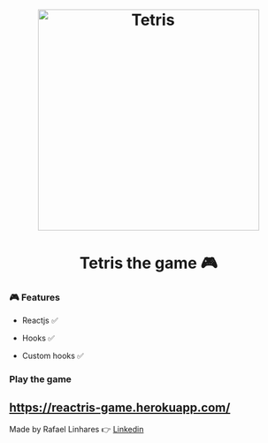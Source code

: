 <h1 align="center">
    <img alt="Tetris" src="https://vice-images.vice.com/images/articles/meta/2016/05/18/tetris-the-movie-vgtrn-1463572363.png?resize=*:*&output-quality=75" width="400px" />
</h1>

<h1 align="center"> Tetris the game  🎮 </h1>

### 🎮 Features

- Reactjs ✅

- Hooks ✅

-  Custom hooks ✅

### Play the game 

 https://reactris-game.herokuapp.com/
 ------------------------------------

Made by Rafael Linhares 👉 [Linkedin](https://www.linkedin.com/in/rafael-linhares-js/)
